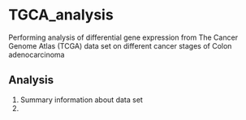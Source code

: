 # TGCA_analysis
Performing analysis of differential gene expression from The Cancer Genome Atlas (TCGA) data set on different cancer stages of Colon adenocarcinoma

## Analysis
1. Summary information about data set
2. 

